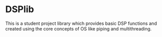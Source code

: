 # DSPlib
This is a student project library which provides basic DSP functions and created using the core concepts of OS like piping and multithreading. 
